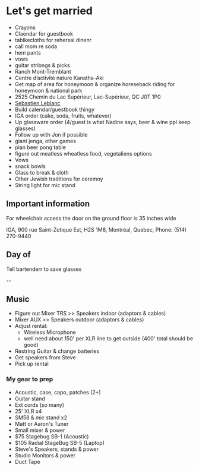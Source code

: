 # Let's get married

- Crayons
- Claendar for guestbook
- tablkecloths for rehersal dinenr
- call mom re soda
- hem pants
- vows
- guitar stribngs & picks
- Ranch Mont-Tremblant
- Centre d’activité nature Kanatha-Aki
- Get map of area for honeymoon & organize horeseback riding for honeymoon & national park
- 2525 Chemin du Lac Supérieur, Lac-Supérieur, QC J0T 1P0
- [Sebastien Leblanc](https://www.facebook.com/profile.php?id=100006772900393)
- Build calendar/guestbook thingy
- IGA order (cake, soda, fruits, whatever)
- Up glassware order (4/guest is what Nadine says, beer & wine ppl keep glasses)
- Follow up with Jon if possible
- giant jenga, other games
- plan beer pong table
- figure out meatless wheatless food, vegetaliens options
- Vows
- snack bowls
- Glass to break & cloth
- Other Jewish traditions for ceremoy
- String light for mic stand

## Important information

For wheelchair access the door on the ground floor is 35 inches wide

IGA, 900 rue Saint-Zotique Est, H2S 1M8, Montréal, Quebec, Phone: (514) 270-9440

## Day of

Tell bartenderr to save glasses

--

## Music

- Figure out Mixer TRS >> Speakers indoor (adaptors & cables)
- Mixer AUX >> Speakers outdoor (adaptors & cables)
- Adjust rental:
  - Wireless Microphone
  - well need about 150' per XLR line to get outside (400' total should be good)
- Restring Guitar & change batteries
- Get speakers from Steve
- Pick up rental

### My gear to prep

- Acoustic, case, capo, patches (2+)
- Guitar stand
- Ext cords (so many)
- 25' XLR x4
- SM58 & mic stand x2
- Matt or Aaron's Tuner
- Small mixer & power
- $75 Stagebug SB-1 (Acoustic)
- $105 Radial StageBug SB-5 (Laptop)
- Steve's Speakers, stands & power
- Studio Monitors & power
- Duct Tape
